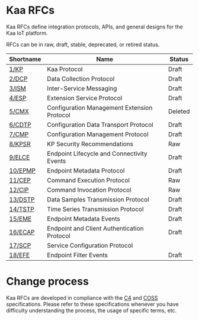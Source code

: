 # Kaa RFCs

Kaa RFCs define integration protocols, APIs, and general designs for the Kaa IoT platform.

RFCs can be in raw, draft, stable, deprecated, or retired status.

| Shortname                      | Name                                        | Status  |
|--------------------------------|---------------------------------------------|---------|
| [1/KP](0001/README.md)         | Kaa Protocol                                | Draft   |
| [2/DCP](0002/README.md)        | Data Collection Protocol                    | Draft   |
| [3/ISM](0003/README.md)        | Inter-Service Messaging                     | Draft   |
| [4/ESP](0004/README.md)        | Extension Service Protocol                  | Draft   |
| [5/CMX](0005/README.md)        | Configuration Management Extension Protocol | Deleted |
| [6/CDTP](0006/README.md)       | Configuration Data Transport Protocol       | Draft   |
| [7/CMP](0007/README.md)        | Configuration Management Protocol           | Draft   |
| [8/KPSR](0008/README.md)       | KP Security Recommendations                 | Raw     |
| [9/ELCE](0009/README.md)       | Endpoint Lifecycle and Connectivity Events  | Draft   |
| [10/EPMP](0010/README.md)      | Endpoint Metadata Protocol                  | Draft   |
| [11/CEP](0011/README.md)       | Command Execution Protocol                  | Raw     |
| [12/CIP](0012/README.md)       | Command Invocation Protocol                 | Raw     |
| [13/DSTP](0013/README.md)      | Data Samples Transmission Protocol          | Draft   |
| [14/TSTP](0014/README.md)      | Time Series Transmission Protocol           | Draft   |
| [15/EME](0015/README.md)       | Endpoint Metadata Events                    | Draft   |
| [16/ECAP](0016/README.md)      | Endpoint and Client Authentication Protocol | Draft   |
| [17/SCP](0017/README.md)       | Service Configuration Protocol              |         |
| [18/EFE](0018/README.md)       | Endpoint Filter Events                      | Draft   |


# Change process

Kaa RFCs are developed in compliance with the [C4](https://rfc.zeromq.org/spec:42/C4/) and [COSS](https://rfc.unprotocols.org/spec:2/COSS/) specifications.
Please refer to these specifications whenever you have difficulty understanding the process, the usage of specific terms, etc.
